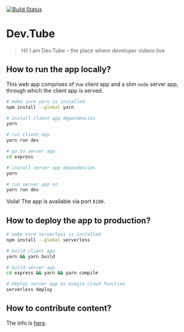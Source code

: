 [![Build Status](https://travis-ci.org/watch-devtube/web.svg?branch=master)](https://travis-ci.org/watch-devtube/web)

# Dev.Tube

> Hi! I am Dev.Tube – the place where developer videos live.

## How to run the app locally?

This web app comprises of `Vue` client app and a slim `node` server app, through which the client app is served.

``` bash
# make sure yarn is installed
npm install --global yarn

# install client app dependencies
yarn

# run client app
yarn run dev

# go to server app
cd express

# install server app dependencies 
yarn

# run server app on
yarn run dev
```

Voila! The app is available via port `8100`.

## How to deploy the app to production?

``` bash
# make sure serverless is installed
npm install --global serverless

# build client app
yarn && yarn build

# build server app
cd express && yarn && yarn compile

# deploy server app as Google cloud function
serverless deploy

```

## How to contribute content?
The info is [here](https://github.com/watch-devtube/contrib).

